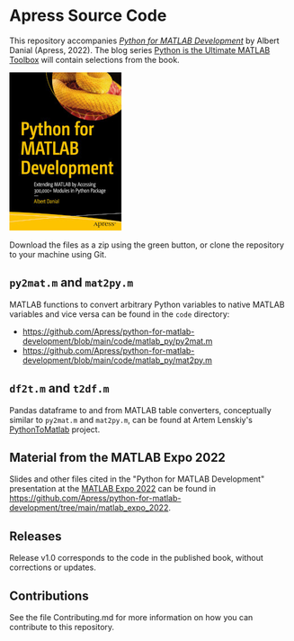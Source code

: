# Apress Source Code

This repository accompanies [*Python for MATLAB Development*](https://link.springer.com/book/10.1007/978-1-4842-7223-7) by Albert Danial (Apress, 2022).
The blog series
[Python is the Ultimate MATLAB Toolbox](https://al.danial.org/posts/python_is_the_ultimate_matlab_toolbox/)
will contain selections from the book.

[comment]: #cover
![Cover image](9781484272237.jpg)

Download the files as a zip using the green button,
or clone the repository to your machine using Git.

## ``py2mat.m`` and ``mat2py.m``

MATLAB functions to convert arbitrary Python variables to
native MATLAB variables and vice versa can be found in the ``code`` directory:

* https://github.com/Apress/python-for-matlab-development/blob/main/code/matlab_py/py2mat.m
* https://github.com/Apress/python-for-matlab-development/blob/main/code/matlab_py/mat2py.m

## ``df2t.m`` and ``t2df.m``

Pandas dataframe to and from MATLAB table converters, conceptually
similar to ``py2mat.m`` and ``mat2py.m``, can be found at
Artem Lenskiy's [PythonToMatlab](https://github.com/Lenskiy/PandasToMatlab)
project.

## Material from the MATLAB Expo 2022

Slides and other files cited in the "Python for MATLAB Development"
presentation at the [MATLAB Expo 2022](https://www.matlabexpo.com/online/2022.html)
can be found in https://github.com/Apress/python-for-matlab-development/tree/main/matlab_expo_2022.

## Releases

Release v1.0 corresponds to the code in the published book,
without corrections or updates.

## Contributions

See the file Contributing.md for more information on how you can contribute to this repository.
